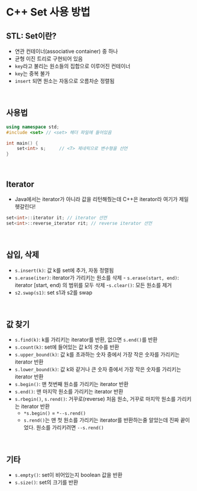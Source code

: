 # C++ Set 사용 방법

## STL: Set이란?

- 연관 컨테이너(associative container) 중 하나
- 균형 이진 트리로 구현되어 있음
- `key`라고 불리는 원소들의 집합으로 이루어진 컨테이너
- `key`는 중복 불가
- `insert` 되면 원소는 자동으로 오름차순 정렬됨

<br>

## 사용법

```C++
using namespace std;
#include <set> // <set> 헤더 파일에 들어있음

int main() {
    set<int> s;     // <T> 제네릭으로 변수형을 선언
}
```

<br>

## Iterator

- Java에서는 iterator가 아니라 값을 리턴해줬는데 C++은 iterator라 여기가 제일 헷갈린다!

```C++
set<int>::iterator it; // iterator 선언
set<int>::reverse_iterator rit; // reverse iterator 선언
```

<br>

## 삽입, 삭제

- `s.insert(k)`: 값 k를 set에 추가, 자동 정렬됨
- `s.erase(iter)`: iterator가 가리키는 원소를 삭제 - `s.erase(start, end)`: iterator [start, end) 의 범위를 모두 삭제 -`s.clear()`: 모든 원소를 제거
- `s2.swap(s1)`: set s1과 s2를 swap

<br>

## 값 찾기

- `s.find(k)`: k를 가리키는 iterator를 반환, 없으면 `s.end()`를 반환
- `s.count(k)`: set에 들어있는 값 k의 갯수를 반환
- `s.upper_bound(k)`: 값 k를 초과하는 숫자 중에서 가장 작은 숫자를 가리키는 iterator 반환
- `s.lower_bound(k)`: 값 k와 같거나 큰 숫자 중에서 가장 작은 숫자를 가리키는 iterator 반환
- `s.begin()`: 맨 첫번째 원소를 가리키는 iterator 반환
- `s.end()`: 맨 마지막 원소를 가리키는 iterator 반환
- `s.rbegin()`, `s.rend()`: 거꾸로(reverse) 처음 원소, 거꾸로 마지막 원소를 가리키는 iterator 반환
  - `*s.begin()` = `*--s.rend()`
  - `s.rend()`는 맨 첫 원소를 가리키는 iterator를 반환하는줄 알았는데 진짜 끝이었다. 원소를 가리키려면 `--s.rend()`

<br>

## 기타

- `s.empty()`: set이 비어있는지 boolean 값을 반환
- `s.size()`: set의 크기를 반환
